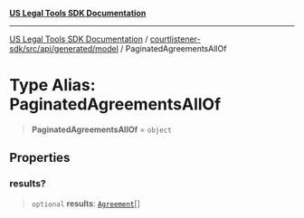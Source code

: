 [**US Legal Tools SDK Documentation**](../../../../../../README.md)

***

[US Legal Tools SDK Documentation](../../../../../../README.md) / [courtlistener-sdk/src/api/generated/model](../README.md) / PaginatedAgreementsAllOf

# Type Alias: PaginatedAgreementsAllOf

> **PaginatedAgreementsAllOf** = `object`

## Properties

### results?

> `optional` **results**: [`Agreement`](../interfaces/Agreement.md)[]
